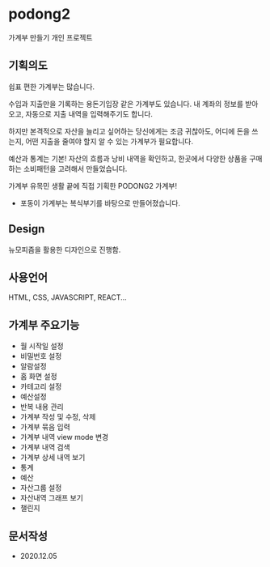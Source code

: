 # podong2
가계부 만들기 개인 프로젝트

## 기획의도
쉽표 편한 가계부는 많습니다.

수입과 지출만을 기록하는 용돈기입장 같은 가계부도 있습니다.
내 계좌의 정보를 받아오고, 자동으로 지출 내역을 입력해주기도 합니다.

하지만 본격적으로 자산을 늘리고 싶어하는 당신에게는 조금 귀찮아도, 어디에 돈을 쓰는지, 어떤 지출을 줄여야 할지 알 수 있는 가계부가 필요합니다.

예산과 통계는 기본! 자산의 흐름과 낭비 내역을 확인하고, 한곳에서 다양한 상품을 구매하는 소비패턴을 고려해서 만들었습니다.

가계부 유목민 생활 끝에 직접 기획한 PODONG2 가계부!

  - 포동이 가계부는 복식부기를 바탕으로 만들어졌습니다.
  
## Design
뉴모피즘을 활용한 디자인으로 진행함.

## 사용언어
HTML, CSS, JAVASCRIPT, REACT...

## 가계부 주요기능
  - 월 시작일 설정
  - 비밀번호 설정
  - 알람설정
  - 홈 화면 설정
  - 카테고리 설정
  - 예산설정
  - 반복 내용 관리
  - 가계부 작성 및 수정, 삭제
  - 가계부 묶음 입력
  - 가계부 내역 view mode 변경
  - 가계부 내역 검색
  - 가계부 상세 내역 보기
  - 통계
  - 예산
  - 자산그룹 설정
  - 자산내역 그래프 보기
  - 챌린지
 

## 문서작성
  - 2020.12.05

